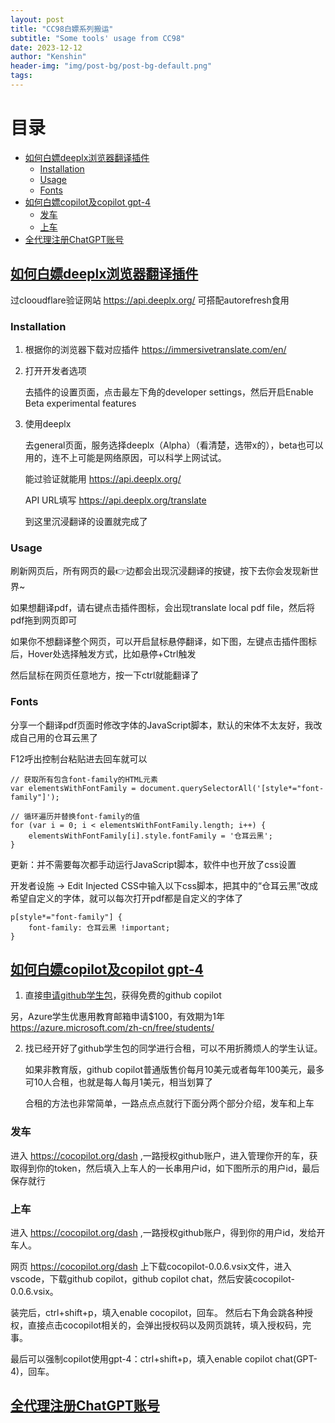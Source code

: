 ```yaml
---
layout: post
title: "CC98白嫖系列搬运"
subtitle: "Some tools' usage from CC98"
date: 2023-12-12
author: "Kenshin"
header-img: "img/post-bg/post-bg-default.png"
tags: 
---
```


# 目录

- [如何白嫖deeplx浏览器翻译插件](#如何白嫖deeplx浏览器翻译插件)
  - [Installation](#installation)
  - [Usage](#usage)
  - [Fonts](#fonts)
- [如何白嫖copilot及copilot gpt-4](#如何白嫖copilot及copilot-gpt-4)
  - [发车](#发车)
  - [上车](#上车)
- [全代理注册ChatGPT账号](#全代理注册chatgpt账号)

## [如何白嫖deeplx浏览器翻译插件](https://www.cc98.org/topic/5765505)

过clooudflare验证网站 https://api.deeplx.org/ 可搭配autorefresh食用

### Installation

1. 根据你的浏览器下载对应插件 https://immersivetranslate.com/en/

2. 打开开发者选项

    去插件的设置页面，点击最左下角的developer settings，然后开启Enable Beta experimental features

3. 使用deeplx

    去general页面，服务选择deeplx（Alpha）（看清楚，选带x的），beta也可以用的，连不上可能是网络原因，可以科学上网试试。

    能过验证就能用 https://api.deeplx.org/

    API URL填写 https://api.deeplx.org/translate

    到这里沉浸翻译的设置就完成了

### Usage

刷新网页后，所有网页的最👉边都会出现沉浸翻译的按键，按下去你会发现新世界~

如果想翻译pdf，请右键点击插件图标，会出现translate local pdf file，然后将pdf拖到网页即可

如果你不想翻译整个网页，可以开启鼠标悬停翻译，如下图，左键点击插件图标后，Hover处选择触发方式，比如悬停+Ctrl触发

然后鼠标在网页任意地方，按一下ctrl就能翻译了

### Fonts

分享一个翻译pdf页面时修改字体的JavaScript脚本，默认的宋体不太友好，我改成自己用的仓耳云黑了

F12呼出控制台粘贴进去回车就可以
```
// 获取所有包含font-family的HTML元素
var elementsWithFontFamily = document.querySelectorAll('[style*="font-family"]');

// 循环遍历并替换font-family的值
for (var i = 0; i < elementsWithFontFamily.length; i++) {
    elementsWithFontFamily[i].style.fontFamily = '仓耳云黑';
}
```

更新：并不需要每次都手动运行JavaScript脚本，软件中也开放了css设置

开发者设施 → Edit Injected CSS中输入以下css脚本，把其中的“仓耳云黑”改成希望自定义的字体，就可以每次打开pdf都是自定义的字体了
```
p[style*="font-family"] {
    font-family: 仓耳云黑 !important;
}
```

## [如何白嫖copilot及copilot gpt-4](https://www.cc98.org/topic/5765449)

1. 直接[申请github学生包](https://education.github.com/pack/join)，获得免费的github copilot

另，Azure学生优惠用教育邮箱申请$100，有效期为1年 https://azure.microsoft.com/zh-cn/free/students/

2. 找已经开好了github学生包的同学进行合租，可以不用折腾烦人的学生认证。
    
    如果非教育版，github copilot普通版售价每月10美元或者每年100美元，最多可10人合租，也就是每人每月1美元，相当划算了

    合租的方法也非常简单，一路点点点就行下面分两个部分介绍，发车和上车

### 发车

进入 https://cocopilot.org/dash ,一路授权github账户，进入管理你开的车，获取得到你的token，然后填入上车人的一长串用户id，如下图所示的用户id，最后保存就行

### 上车

进入 https://cocopilot.org/dash ,一路授权github账户，得到你的用户id，发给开车人。

网页 https://cocopilot.org/dash 上下载cocopilot-0.0.6.vsix文件，进入vscode，下载github copilot，github copilot chat，然后安装cocopilot-0.0.6.vsix。

装完后，ctrl+shift+p，填入enable cocopilot，回车。 然后右下角会跳各种授权，直接点击cocopilot相关的，会弹出授权码以及网页跳转，填入授权码，完事。

最后可以强制copilot使用gpt-4：ctrl+shift+p，填入enable copilot chat(GPT-4)，回车。

## [全代理注册ChatGPT账号](https://zhile.io/2023/12/09/pandoranext-introduction.html)
